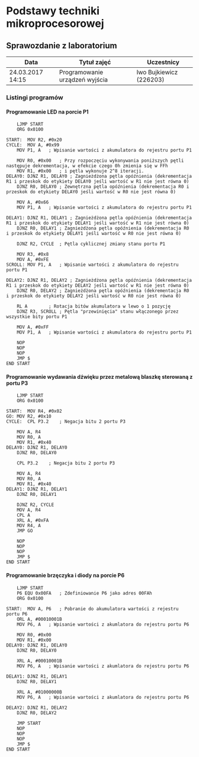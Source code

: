 # Podstawy techniki mikroprocesorowej

## Sprawozdanie z laboratorium

Data				| Tytuł zajęć						| Uczestnicy				
--------------------|-----------------------------------|---------------------------
24.03.2017 14:15	| Programowanie urządzeń wyjścia	| Iwo Bujkiewicz (226203)

### Listingi programów

#### Programowanie LED na porcie P1

```assembly
	LJMP START
	ORG 0x0100

START:	MOV R2, #0x20
CYCLE:	MOV A, #0x99
	MOV P1, A	; Wpisanie wartości z akumulatora do rejestru portu P1

	MOV R0, #0x00	; Przy rozpoczęciu wykonywania poniższych pętli następuje dekrementacja, w efekcie czego 0h zmienia się w FFh
	MOV R1, #0x00	; i pętla wykonuje 2^8 iteracji.
DELAY0:	DJNZ R1, DELAY0	; Zagnieżdżona pętla opóźnienia (dekrementacja R1 i przeskok do etykiety DELAY0 jeśli wartość w R1 nie jest równa 0)
	DJNZ R0, DELAY0	; Zewnętrzna pętla opóźnienia (dekrementacja R0 i przeskok do etykiety DELAY0 jeśli wartość w R0 nie jest równa 0)

	MOV A, #0x66
	MOV P1, A	; Wpisanie wartości z akumulatora do rejestru portu P1

DELAY1:	DJNZ R1, DELAY1	; Zagnieżdżona pętla opóźnienia (dekrementacja R1 i przeskok do etykiety DELAY1 jeśli wartość w R1 nie jest równa 0)
	DJNZ R0, DELAY1	; Zagnieżdżona pętla opóźnienia (dekrementacja R0 i przeskok do etykiety DELAY1 jeśli wartość w R0 nie jest równa 0)

	DJNZ R2, CYCLE	; Pętla cyklicznej zmiany stanu portu P1

	MOV R3, #0x8
	MOV A, #0xFE
SCROLL:	MOV P1, A	; Wpisanie wartości z akumulatora do rejestru portu P1

DELAY2:	DJNZ R1, DELAY2 ; Zagnieżdżona pętla opóźnienia (dekrementacja R1 i przeskok do etykiety DELAY2 jeśli wartość w R1 nie jest równa 0)
	DJNZ R0, DELAY2 ; Zagnieżdżona pętla opóźnienia (dekrementacja R0 i przeskok do etykiety DELAY2 jeśli wartość w R0 nie jest równa 0)

	RL A		; Rotacja bitów akumulatora w lewo o 1 pozycję
	DJNZ R3, SCROLL	; Pętla "przewinięcia" stanu włączonego przez wszystkie bity portu P1

	MOV A, #0xFF
	MOV P1, A	; Wpisanie wartości z akumulatora do rejestru portu P1

	NOP
	NOP
	NOP
	JMP $
END START
```

#### Programowanie wydawania dźwięku przez metalową blaszkę sterowaną z portu P3

```assembly
	LJMP START
	ORG 0x0100

START:	MOV R4, #0x02
GO:	MOV R2, #0x10
CYCLE:	CPL P3.2	; Negacja bitu 2 portu P3

	MOV A, R4
	MOV R0, A
	MOV R1, #0x40
DELAY0:	DJNZ R1, DELAY0
	DJNZ R0, DELAY0

	CPL P3.2	; Negacja bitu 2 portu P3

	MOV A, R4
	MOV R0, A
	MOV R1, #0x40
DELAY1:	DJNZ R1, DELAY1
	DJNZ R0, DELAY1

	DJNZ R2, CYCLE
	MOV A, R4
	CPL A
	XRL A, #0xFA
	MOV R4, A
	JMP GO
	
	NOP
	NOP
	NOP
	JMP $
END START
```

#### Programowanie brzęczyka i diody na porcie P6

```assembly
	LJMP START
	P6 EQU 0x00FA	; Zdefiniowanie P6 jako adres 00FAh
	ORG 0x0100

START:	MOV A, P6	; Pobranie do akumulatora wartości z rejestru portu P6
	ORL A, #00010001B
	MOV P6, A	; Wpisanie wartości z akumlatora do rejestru portu P6

	MOV R0, #0x00
	MOV R1, #0x00
DELAY0:	DJNZ R1, DELAY0
	DJNZ R0, DELAY0

	XRL A, #00010001B
	MOV P6, A	; Wpisanie wartości z akumlatora do rejestru portu P6

DELAY1:	DJNZ R1, DELAY1
	DJNZ R0, DELAY1

	XRL A, #01000000B
	MOV P6, A	; Wpisanie wartości z akumlatora do rejestru portu P6

DELAY2:	DJNZ R1, DELAY2
	DJNZ R0, DELAY2

	JMP START
	NOP
	NOP
	NOP
	JMP $
END START
```
